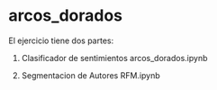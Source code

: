 # arcos_dorados

El ejercicio tiene dos partes:

1) Clasificador de sentimientos arcos_dorados.ipynb

2) Segmentacion de Autores  RFM.ipynb
